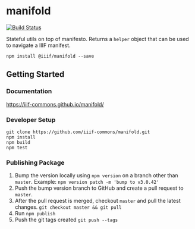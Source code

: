# manifold

[![Build Status](https://travis-ci.org/IIIF-Commons/manifold.svg?branch=master)](https://travis-ci.org/IIIF-Commons/manifold)

Stateful utils on top of manifesto. Returns a `helper` object that can be used to navigate a IIIF manifest.

    npm install @iiif/manifold --save

Getting Started
--

### Documentation

https://iiif-commons.github.io/manifold/


### Developer Setup

    git clone https://github.com/iiif-commons/manifold.git
    npm install
    npm build
    npm test

### Publishing Package

1. Bump the version locally using `npm version` on a branch other than `master`. Example: `npm version patch -m 'bump to v3.0.42'`
1. Push the bump version branch to GitHub and create a pull request to `master`.
1. After the pull request is merged, checkout `master` and pull the latest changes. `git checkout master && git pull`
1. Run `npm publish`
1. Push the git tags created `git push --tags`